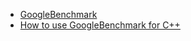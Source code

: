 - [GoogleBenchmark](https://github.com/google/benchmark/blob/main/docs/user_guide.md) 
- [How to use GoogleBenchmark for C++](https://www.youtube.com/watch?v=9VKR8u9odrA)

